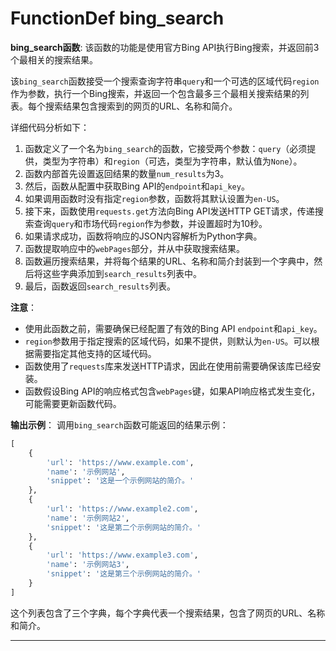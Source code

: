 # FunctionDef bing_search
**bing_search函数**: 该函数的功能是使用官方Bing API执行Bing搜索，并返回前3个最相关的搜索结果。

该`bing_search`函数接受一个搜索查询字符串`query`和一个可选的区域代码`region`作为参数，执行一个Bing搜索，并返回一个包含最多三个最相关搜索结果的列表。每个搜索结果包含搜索到的网页的URL、名称和简介。

详细代码分析如下：
1. 函数定义了一个名为`bing_search`的函数，它接受两个参数：`query`（必须提供，类型为字符串）和`region`（可选，类型为字符串，默认值为`None`）。
2. 函数内部首先设置返回结果的数量`num_results`为3。
3. 然后，函数从配置中获取Bing API的`endpoint`和`api_key`。
4. 如果调用函数时没有指定`region`参数，函数将其默认设置为`en-US`。
5. 接下来，函数使用`requests.get`方法向Bing API发送HTTP GET请求，传递搜索查询`query`和市场代码`region`作为参数，并设置超时为10秒。
6. 如果请求成功，函数将响应的JSON内容解析为Python字典。
7. 函数提取响应中的`webPages`部分，并从中获取搜索结果。
8. 函数遍历搜索结果，并将每个结果的URL、名称和简介封装到一个字典中，然后将这些字典添加到`search_results`列表中。
9. 最后，函数返回`search_results`列表。

**注意**：
- 使用此函数之前，需要确保已经配置了有效的Bing API `endpoint`和`api_key`。
- `region`参数用于指定搜索的区域代码，如果不提供，则默认为`en-US`。可以根据需要指定其他支持的区域代码。
- 函数使用了`requests`库来发送HTTP请求，因此在使用前需要确保该库已经安装。
- 函数假设Bing API的响应格式包含`webPages`键，如果API响应格式发生变化，可能需要更新函数代码。

**输出示例**：
调用`bing_search`函数可能返回的结果示例：
```python
[
    {
        'url': 'https://www.example.com',
        'name': '示例网站',
        'snippet': '这是一个示例网站的简介。'
    },
    {
        'url': 'https://www.example2.com',
        'name': '示例网站2',
        'snippet': '这是第二个示例网站的简介。'
    },
    {
        'url': 'https://www.example3.com',
        'name': '示例网站3',
        'snippet': '这是第三个示例网站的简介。'
    }
]
```
这个列表包含了三个字典，每个字典代表一个搜索结果，包含了网页的URL、名称和简介。
***
